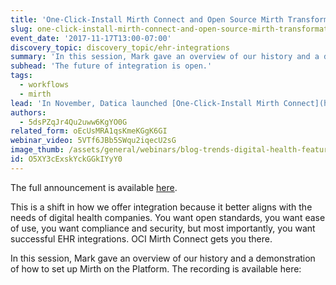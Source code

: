 ```yaml
---
title: 'One-Click-Install Mirth Connect and Open Source Mirth Transformations'
slug: one-click-install-mirth-connect-and-open-source-mirth-transformations
event_date: '2017-11-17T13:00-07:00'
discovery_topic: discovery_topic/ehr-integrations
summary: 'In this session, Mark gave an overview of our history and a demonstration of how to set up Mirth on the Platform.'
subhead: 'The future of integration is open.'
tags:
  - workflows
  - mirth
lead: 'In November, Datica launched [One-Click-Install Mirth Connect](https://datica.com/platform/integration), along with our new open source [Mirth Transforms](https://github.com/daticahealth/Mirth-Transforms).'
authors:
  - 5dsPZqJr4Qu2uww6KgYO0G
related_form: oEcUsMRA1qsKmeKGgK6GI
webinar_video: 5VTf6JBb5SWqu2iqecU2sG
image_thumb: /assets/general/webinars/blog-trends-digital-health-featured.jpg
id: O5XY3cExskYckGGkIYyY0
---
```

The full announcement is available [here](https://datica.com/blog/announcing-one-click-installations-of-mirth-connect-and-open-source/).

This is a shift in how we offer integration because it better aligns with the needs of digital health companies. You want open standards, you want ease of use, you want compliance and security, but most importantly, you want successful EHR integrations. OCI Mirth Connect gets you there.

In this session, Mark gave an overview of our history and a demonstration of how to set up Mirth on the Platform. The recording is available here:
  